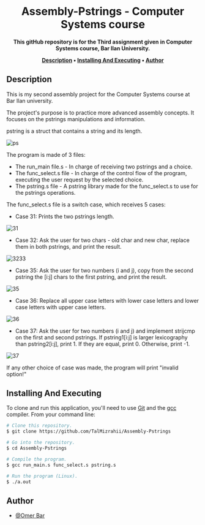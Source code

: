 <h1 align="center">
  
<br>
  Assembly-Pstrings - Computer Systems course
  <br>
</h1>

<h4 align="center">This gitHub repository is for the Third assignment given in Computer Systems course, Bar Ilan University.


<p align="center">
  <a href="#description">Description</a> •
  <a href="#installing-and-executing">Installing And Executing</a> •
  <a href="#author">Author</a> 
</p>

## Description

This is my second assembly project for the Computer Systems course at Bar Ilan university.

The project's purpose is to practice more advanced assembly concepts. It focuses on the pstrings manipulations and information. 

pstring is a struct that contains a string and its length.  

![ps](https://user-images.githubusercontent.com/103560553/208872555-2f3b3659-a735-4d6c-af65-82059009456e.PNG)


The program is made of 3 files:
 * The run_main file.s - In charge of receiving two pstrings and a choice.
 * The func_select.s file - In charge of the control flow of the program, executing the user request by the selected choice.
 * The pstring.s file - A pstring library made for the func_select.s to use for the pstrings operations.
 
 
 The func_select.s file is a switch case, which receives 5 cases:
 * Case 31: Prints the two pstrings length.

![31](https://user-images.githubusercontent.com/103560553/208873496-e67ab793-7b85-49d5-8d2f-042d2243b3f5.PNG)

 * Case 32: Ask the user for two chars - old char and new char, replace them in both pstrings, and print the result.
 
 ![3233](https://user-images.githubusercontent.com/103560553/208874092-4316b3c6-085d-4919-b508-20bdebae58e4.PNG)
 
  * Case 35:  Ask the user for two numbers (i and j), copy from the second pstring the [i:j] chars to the first pstring, and print the result.
  
  ![35](https://user-images.githubusercontent.com/103560553/208874856-f1af6288-e56a-47d1-b267-4888c1ff2edd.PNG)

 * Case 36: Replace all upper case letters with lower case letters and lower case letters with upper case letters.
 
 ![36](https://user-images.githubusercontent.com/103560553/208875494-aea0e52b-3686-4ef5-97a7-a323848c703f.PNG)

 * Case 37: Ask the user for two numbers (i and j) and implement strijcmp on the first and second pstrings. If pstring1[i:j] is larger lexicography than pstring2[i:j], print 1. If they are equal, print 0. Otherwise, print -1.
 
 ![37](https://user-images.githubusercontent.com/103560553/208877270-289d9512-e9b3-422d-a8c3-3f7b5fd32fc4.PNG)

If any other choice of case was made, the program will print "invalid option!"
 
## Installing And Executing

To clone and run this application, you'll need to use [Git](https://git-scm.com) and the [gcc](https://gcc.gnu.org/) compiler. From your command line:

```bash
# Clone this repository.
$ git clone https://github.com/TalMizrahii/Assembly-Pstrings

# Go into the repository.
$ cd Assembly-Pstrings

# Compile the program.
$ gcc run_main.s func_select.s pstring.s

# Run the program (Linux).
$ ./a.out
```

## Author
* [@Omer Bar](https://github.com/omerbar97)

